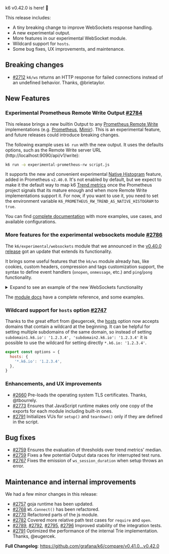 k6 v0.42.0 is here!  :tada:

This release includes:
- A tiny breaking change to improve WebSockets response handling.
- A new experimental output.
- More features in our experimental WebSocket module.
- Wildcard support for `hosts`.
- Some bug fixes, UX improvements, and maintenance.

## Breaking changes

- [#2712](https://github.com/grafana/k6/pull/2712) `k6/ws` returns an HTTP response for failed connections instead of an undefined behavior. Thanks, @brietaylor.

## New Features

### Experimental Prometheus Remote Write Output [#2784](https://github.com/grafana/k6/pull/2784)

This release brings a new builtin Output to any [Prometheus Remote Write](https://docs.google.com/document/d/1LPhVRSFkGNSuU1fBd81ulhsCPR4hkSZyyBj1SZ8fWOM/edit) implementations (e.g. [Prometheus](https://prometheus.io/docs/prometheus/latest/feature_flags/#remote-write-receiver), [Mimir](https://grafana.com/docs/mimir/latest/operators-guide/reference-http-api/#remote-write)). This is an experimental feature, and future releases could introduce breaking changes.

The following example uses `k6 run` with the new output. It uses the defaults options, such as the Remote Write server URL (http://localhost:9090/api/v1/write):

```sh
k6 run -o experimental-prometheus-rw script.js
```

It supports the new and convenient experimental [Native Histogram](https://prometheus.io/docs/practices/histograms) feature, added in Prometheus `v2.40.0`. It's not enabled by default, but we expect to make it the default way to map k6 [Trend metrics](https://k6.io/docs/javascript-api/k6-metrics/trend) once the Prometheus project signals that its mature enough and when more Remote Write implementations support it. For now, if you want to use it, you need to set the environment variable `K6_PROMETHEUS_RW_TREND_AS_NATIVE_HISTOGRAM` to `true`.

You can find [complete documentation](https://k6.io/docs/results-output/real-time/prometheus-rw) with more examples, use cases, and available configurations.

### More features for the experimental websockets module [#2786](https://github.com/grafana/k6/pull/2786) 

The `k6/experimental/websockets` module that we announced in the [v0.40.0 release](https://github.com/grafana/k6/releases/tag/v0.40.0) got an update that extends its functionality.

It brings some useful features that the `k6/ws` module already has, like cookies, custom headers, compression and tags customization support, the syntax to define event handlers (`onopen`, `onmessage`, etc.) and `ping`/`pong` functionality.

<details>
<summary> Expand to see an example of the new WebSockets functionality</summary>

This example customizes tags for a WebSocket connection, sets up handlers using the new `on*` syntax, and demonstrates the `ping`/`pong` feature.

```javascript
import { WebSocket } from "k6/experimental/websockets";
import {
  setTimeout,
  clearTimeout,
  setInterval,
  clearInterval
} from "k6/experimental/timers";

const CLOSED_STATE = 3

export default function () {
  const params = {
    "tags": {
      "my_tag": "hello"
    }
  };

  const ws = new WebSocket('ws://localhost:10000', null, params);

  ws.onopen = () => {
    console.log('connected');
    ws.send(Date.now().toString());
  };

  let intervalId = setInterval(() => {
    ws.ping();
    console.log("Pinging every 1 sec (setInterval test)");
  }, 1000);

  let timeout1id = setTimeout(function () {
    console.log('2 seconds passed, closing the socket');
    clearInterval(intervalId);
    ws.close();
  }, 2000);

  ws.onclose = () => {
    clearTimeout(timeout1id);
    console.log('disconnected');
  };

  ws.onping = () => {
    console.log("PING!");
  };

  ws.onpong = () => {
    console.log("PONG!");
  };

  // Multiple event handlers on the same event
  ws.addEventListener("pong", () => {
    console.log("OTHER PONG!");
  });

  ws.onmessage = (m) => {
    let parsed = parseInt(m.data, 10)
    if (Number.isNaN(parsed)) {
      console.log('Not a number received: ', m.data);
      return
    }

    console.log(`Roundtrip time: ${Date.now() - parsed} ms`);

    let timeoutId = setTimeout(function () {
      if (ws.readyState == CLOSED_STATE) {
        console.log("Socket closed, not sending anything");

        clearTimeout(timeoutId);
        return;
      }

      ws.send(Date.now().toString());
    }, 500);
  };

  ws.onerror = (e) => {
    if (e.error != "websocket: close sent") {
      console.log('An unexpected error occurred: ', e.error);
    }
  };
};
```
</details>

The [module docs](https://k6.io/docs/javascript-api/k6-experimental/websockets) have a complete reference, and some examples.

### Wildcard support for `hosts` option [#2747](https://github.com/grafana/k6/pull/2747)

Thanks to the great effort from @eugercek, the [hosts](https://k6.io/docs/using-k6/k6-options/reference/#hosts) option now accepts domains that contain a wildcard at the beginning.
It can be helpful for setting multiple subdomains of the same domain, so instead of setting `subdomain1.k6.io': '1.2.3.4', 'subdomain2.k6.io': '1.2.3.4'` it is possible to use the wildcard for setting directly `*.k6.io: '1.2.3.4'`.

```js
export const options = {
  hosts: {
    '*.k6.io': '1.2.3.4',
  },
}
```

### Enhancements, and UX improvements

- [#2660](https://github.com/grafana/k6/pull/2660) Pre-loads the operating system TLS certificates. Thanks, @tbourrely.
- [#2773](https://github.com/grafana/k6/pull/2773) Ensures that JavaScript runtime makes only one copy of the exports for each module including built-in ones.
- [#2791](https://github.com/grafana/k6/pull/2791) Initializes VUs for `setup()` and `teardown()` only if they are defined in the script.

## Bug fixes

- [#2759](https://github.com/grafana/k6/pull/2759) Ensures the evaluation of thresholds over trend metrics' median.
- [#2759](https://github.com/grafana/k6/pull/2789) Fixes a few potential Output data races for interrupted test runs.
- [#2767](https://github.com/grafana/k6/pull/2767) Fixes the emission of `ws_session_duration` when setup throws an error.

## Maintenance and internal improvements

We had a few minor changes in this release:

- [#2757](https://github.com/grafana/k6/pull/2757) goja runtime has been updated.
- [#2768](https://github.com/grafana/k6/pull/2768) `WS.Connect()` has been refactored.
- [#2770](https://github.com/grafana/k6/pull/2770) Refactored parts of the js module.
- [#2782](https://github.com/grafana/k6/pull/2782) Covered more relative path test cases for `require` and `open`.
- [#2789](https://github.com/grafana/k6/pull/2789), [#2792](https://github.com/grafana/k6/pull/2792), [#2795](https://github.com/grafana/k6/pull/2795), [#2796](https://github.com/grafana/k6/pull/2796) Improved stability of the integration tests.
- [#2791](https://github.com/grafana/k6/pull/2777) Optimized the performance of the internal Trie implementation. Thanks, @eugercek.

**Full Changelog**: https://github.com/grafana/k6/compare/v0.41.0...v0.42.0
